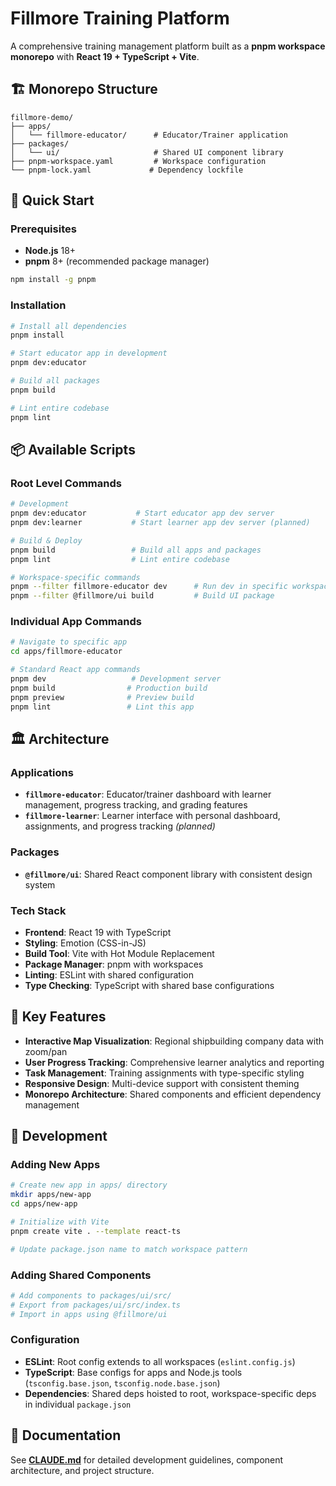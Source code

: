 # Fillmore Training Platform

A comprehensive training management platform built as a **pnpm workspace monorepo** with **React 19 + TypeScript + Vite**.

## 🏗️ Monorepo Structure

```
fillmore-demo/
├── apps/
│   └── fillmore-educator/      # Educator/Trainer application
├── packages/
│   └── ui/                     # Shared UI component library
├── pnpm-workspace.yaml         # Workspace configuration
└── pnpm-lock.yaml             # Dependency lockfile
```

## 🚀 Quick Start

### Prerequisites

- **Node.js** 18+ 
- **pnpm** 8+ (recommended package manager)

```bash
npm install -g pnpm
```

### Installation

```bash
# Install all dependencies
pnpm install

# Start educator app in development
pnpm dev:educator

# Build all packages
pnpm build

# Lint entire codebase
pnpm lint
```

## 📦 Available Scripts

### Root Level Commands

```bash
# Development
pnpm dev:educator           # Start educator app dev server
pnpm dev:learner           # Start learner app dev server (planned)

# Build & Deploy
pnpm build                 # Build all apps and packages
pnpm lint                  # Lint entire codebase

# Workspace-specific commands
pnpm --filter fillmore-educator dev      # Run dev in specific workspace
pnpm --filter @fillmore/ui build         # Build UI package
```

### Individual App Commands

```bash
# Navigate to specific app
cd apps/fillmore-educator

# Standard React app commands
pnpm dev                   # Development server
pnpm build                # Production build  
pnpm preview              # Preview build
pnpm lint                 # Lint this app
```

## 🏛️ Architecture

### Applications

- **`fillmore-educator`**: Educator/trainer dashboard with learner management, progress tracking, and grading features
- **`fillmore-learner`**: Learner interface with personal dashboard, assignments, and progress tracking *(planned)*

### Packages

- **`@fillmore/ui`**: Shared React component library with consistent design system

### Tech Stack

- **Frontend**: React 19 with TypeScript
- **Styling**: Emotion (CSS-in-JS) 
- **Build Tool**: Vite with Hot Module Replacement
- **Package Manager**: pnpm with workspaces
- **Linting**: ESLint with shared configuration
- **Type Checking**: TypeScript with shared base configurations

## 🎯 Key Features

- **Interactive Map Visualization**: Regional shipbuilding company data with zoom/pan
- **User Progress Tracking**: Comprehensive learner analytics and reporting  
- **Task Management**: Training assignments with type-specific styling
- **Responsive Design**: Multi-device support with consistent theming
- **Monorepo Architecture**: Shared components and efficient dependency management

## 🔧 Development

### Adding New Apps

```bash
# Create new app in apps/ directory
mkdir apps/new-app
cd apps/new-app

# Initialize with Vite
pnpm create vite . --template react-ts

# Update package.json name to match workspace pattern
```

### Adding Shared Components

```bash
# Add components to packages/ui/src/
# Export from packages/ui/src/index.ts
# Import in apps using @fillmore/ui
```

### Configuration

- **ESLint**: Root config extends to all workspaces (`eslint.config.js`)
- **TypeScript**: Base configs for apps and Node.js tools (`tsconfig.base.json`, `tsconfig.node.base.json`)
- **Dependencies**: Shared deps hoisted to root, workspace-specific deps in individual `package.json`

## 📖 Documentation

See **[CLAUDE.md](./CLAUDE.md)** for detailed development guidelines, component architecture, and project structure.
